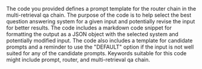 The code you provided defines a prompt template for the router chain in the multi-retrieval qa chain. The purpose of the code is to help select the best question answering system for a given input and potentially revise the input for better results. The code includes a markdown code snippet for formatting the output as a JSON object with the selected system and potentially modified input. The code also includes a template for candidate prompts and a reminder to use the "DEFAULT" option if the input is not well suited for any of the candidate prompts. Keywords suitable for this code might include prompt, router, and multi-retrieval qa chain.

